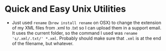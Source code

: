 Quick and Easy Unix Utilities
=================

* Just used `rename` (`brew install rename` on OSX) to change the extension of my XML files from .xml to .txt so I can upload them in a support email. It uses the current folder, so the command I used was `rename 's/.xml/.txt/' *.xml`. Probably should make sure that `.xml` is at the end of the filename, but whatever.

